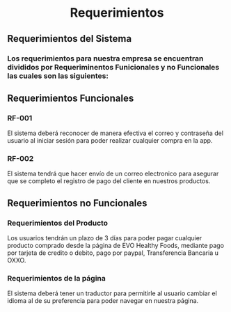 <h1 align="center"> Requerimientos </h1>

## Requerimientos del Sistema
### Los requerimientos para nuestra empresa se encuentran divididos por Requeriminentos Funicionales y no Funcionales las cuales son las siguientes: 

## Requerimientos Funcionales
### RF-001
El sistema deberá reconocer de manera efectiva el correo y contraseña del usuario al iniciar sesión para poder realizar cualquier compra en la app.
### RF-002
El sistema tendrá que hacer envío de un correo electronico para asegurar que se completo el registro de pago del cliente en nuestros productos.

## Requerimientos no Funcionales
### Requerimientos del Producto
Los usuarios tendrán un plazo de 3 días para poder pagar cualquier producto comprado desde la página de EVO Healthy Foods, mediante pago por tarjeta de credito o debito, pago por paypal, Transferencia Bancaria u OXXO.
### Requerimientos de la página
El sistema deberá tener un traductor para permitirle al usuario cambiar el idioma al de su preferencia para poder navegar en nuestra página.

